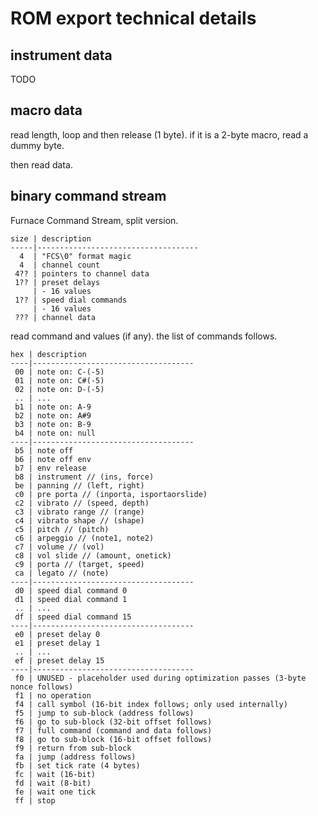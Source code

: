 # ROM export technical details

## instrument data

TODO

## macro data

read length, loop and then release (1 byte).
if it is a 2-byte macro, read a dummy byte.

then read data.

## binary command stream

Furnace Command Stream, split version.

```
size | description
-----|------------------------------------
  4  | "FCS\0" format magic
  4  | channel count
 4?? | pointers to channel data
 1?? | preset delays
     | - 16 values
 1?? | speed dial commands
     | - 16 values
 ??? | channel data
```

read command and values (if any).
the list of commands follows.

```
hex | description
----|------------------------------------
 00 | note on: C-(-5)
 01 | note on: C#(-5)
 02 | note on: D-(-5)
 .. | ...
 b1 | note on: A-9
 b2 | note on: A#9
 b3 | note on: B-9
 b4 | note on: null
----|------------------------------------
 b5 | note off
 b6 | note off env
 b7 | env release
 b8 | instrument // (ins, force)
 be | panning // (left, right)
 c0 | pre porta // (inporta, isportaorslide)
 c2 | vibrato // (speed, depth)
 c3 | vibrato range // (range)
 c4 | vibrato shape // (shape)
 c5 | pitch // (pitch)
 c6 | arpeggio // (note1, note2)
 c7 | volume // (vol)
 c8 | vol slide // (amount, onetick)
 c9 | porta // (target, speed)
 ca | legato // (note)
----|------------------------------------
 d0 | speed dial command 0
 d1 | speed dial command 1
 .. | ...
 df | speed dial command 15
----|------------------------------------
 e0 | preset delay 0
 e1 | preset delay 1
 .. | ...
 ef | preset delay 15
----|------------------------------------
 f0 | UNUSED - placeholder used during optimization passes (3-byte nonce follows)
 f1 | no operation
 f4 | call symbol (16-bit index follows; only used internally)
 f5 | jump to sub-block (address follows)
 f6 | go to sub-block (32-bit offset follows)
 f7 | full command (command and data follows)
 f8 | go to sub-block (16-bit offset follows)
 f9 | return from sub-block
 fa | jump (address follows)
 fb | set tick rate (4 bytes)
 fc | wait (16-bit)
 fd | wait (8-bit)
 fe | wait one tick
 ff | stop
```

